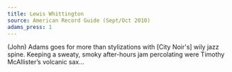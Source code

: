 ```yaml
---
title: Lewis Whittington
source: American Record Guide (Sept/Oct 2010)
adams_press: 1
---
```

(John) Adams goes for more than stylizations with [City Noir's] wily jazz spine. Keeping a sweaty, smoky after-hours jam percolating were Timothy McAllister&#8217;s volcanic sax...